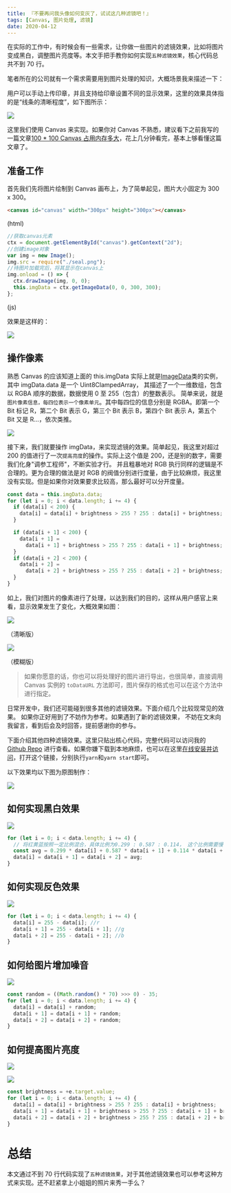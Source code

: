 ```yaml
---
title: 『不要再问我头像如何变灰了，试试这几种滤镜吧！』
tags: [Canvas, 图片处理, 滤镜]
date: 2020-04-12
---
```


在实际的工作中，有时候会有一些需求，让你做一些图片的滤镜效果，比如将图片变成黑白，调整图片亮度等。本文手把手教你如何实现`五种滤镜效果`，核心代码总共不到 70 行。

笔者所在的公司就有一个需求需要用到图片处理的知识，大概场景我来描述一下：

用户可以手动上传印章，并且支持给印章设置不同的显示效果，这里的效果具体指的是“线条的清晰程度”，如下图所示：

![](https://p.ipic.vip/c246jq.jpg)

这里我们使用 Canvas 来实现。如果你对 Canvas 不熟悉，建议看下之前我写的一篇文章[100 \* 100 Canvas 占用内存多大](https://cloud.tencent.com/developer/article/1494747)，花上几分钟看完，基本上够看懂这篇文章了。

<!-- more -->

## 准备工作

首先我们先将图片绘制到 Canvas 画布上，为了简单起见，图片大小固定为 300 x 300。

```html
<canvas id="canvas" width="300px" height="300px"></canvas>
```

(html)

```js
//获取canvas元素
ctx = document.getElementById("canvas").getContext("2d");
//创建image对象
var img = new Image();
img.src = require("./seal.png");
//待图片加载完后，将其显示在canvas上
img.onload = () => {
  ctx.drawImage(img, 0, 0);
  this.imgData = ctx.getImageData(0, 0, 300, 300);
};
```

(js)

效果是这样的：

![](https://p.ipic.vip/0tohtm.jpg)

## 操作像素

熟悉 Canvas 的应该知道上面的 this.imgData 实际上就是[ImageData](https://developer.mozilla.org/zh-CN/docs/Web/API/ImageData)类的实例，其中 imgData.data 是一个 Uint8ClampedArray， 其描述了一个一维数组，包含以 RGBA 顺序的数据，数据使用 0 至 255（包含）的整数表示。 简单来说，就是`图片像素信息，每四位表示一个像素单元`。其中每四位的信息分别是 RGBA。即第一个 Bit 标记 R，第二个 Bit 表示 G，第三个 Bit 表示 B，第四个 Bit 表示 A，第五个 Bit 又是 R...，依次类推。

![](https://p.ipic.vip/pleai1.jpg)

接下来，我们就要操作 imgData，来实现滤镜的效果。简单起见，我这里对超过 200 的值进行了一次`提高亮度`的操作。实际上这个值是 200，还是别的数字，需要我们化身"调参工程师"，不断实验才行。 并且粗暴地对 RGB 执行同样的逻辑是不合理的。更为合理的做法是对 RGB 的阀值分别进行度量，由于比较麻烦，我这里没有实现。但是如果你对效果要求比较高，那么最好可以分开度量。

```js
const data = this.imgData.data;
for (let i = 0; i < data.length; i += 4) {
  if (data[i] < 200) {
    data[i] = data[i] + brightness > 255 ? 255 : data[i] + brightness;
  }

  if (data[i + 1] < 200) {
    data[i + 1] =
      data[i + 1] + brightness > 255 ? 255 : data[i + 1] + brightness;
  }
  if (data[i + 2] < 200) {
    data[i + 2] =
      data[i + 2] + brightness > 255 ? 255 : data[i + 2] + brightness;
  }
}
```

如上，我们对图片的像素进行了处理，以达到我们的目的，这样从用户感官上来看，显示效果发生了变化，大概效果如图：

![](https://p.ipic.vip/dmihq9.jpg)

（清晰版）

![](https://p.ipic.vip/tal3ui.jpg)

（模糊版）

> 如果你愿意的话，你也可以将处理好的图片进行导出，也很简单，直接调用 Canvas 实例的 `toDataURL` 方法即可，图片保存的格式也可以在这个方法中进行指定。

日常开发中，我们还可能碰到很多其他的滤镜效果。下面介绍几个比较现常见的效果。 如果你正好用到了不妨作为参考。如果遇到了新的滤镜效果， 不妨在文末向我留言，看到后会及时回答，提前感谢你的参与。

下面介绍其他四种滤镜效果。这里只贴出核心代码，完整代码可以访问我的 [Github Repo](https://github.com/azl397985856/canvas-filter-demo) 进行查看。如果你嫌下载到本地麻烦，也可以在这里[在线安装并访问](https://ec08f895-51be-4f77-8b7f-04fc08a9f443.ws-us02.gitpod.io/#/workspace/canvas-filter-demo)，打开这个链接，分别执行`yarn`和`yarn start`即可。

以下效果均以下图为原图制作：

![](https://p.ipic.vip/uxxgga.jpg)

## 如何实现黑白效果

![](https://p.ipic.vip/ugkrg0.jpg)

```js
for (let i = 0; i < data.length; i += 4) {
  // 将红黄蓝按照一定比例混合，具体比例为0.299 : 0.587 : 0.114， 这个比例需要慢慢调制。
  const avg = 0.299 * data[i] + 0.587 * data[i + 1] + 0.114 * data[i + 2];
  data[i] = data[i + 1] = data[i + 2] = avg;
}
```

## 如何实现反色效果

![](https://p.ipic.vip/wqv4in.jpg)

```js
for (let i = 0; i < data.length; i += 4) {
  data[i] = 255 - data[i]; //r
  data[i + 1] = 255 - data[i + 1]; //g
  data[i + 2] = 255 - data[i + 2]; //b
}
```

## 如何给图片增加噪音

![](https://p.ipic.vip/zxan9d.jpg)

```js
const random = ((Math.random() * 70) >>> 0) - 35;
for (let i = 0; i < data.length; i += 4) {
  data[i] = data[i] + random;
  data[i + 1] = data[i + 1] + random;
  data[i + 2] = data[i + 2] + random;
}
```

## 如何提高图片亮度

![](https://p.ipic.vip/cjk1pu.jpg)

![](https://p.ipic.vip/wq5ubk.jpg)

```js
const brightness = +e.target.value;
for (let i = 0; i < data.length; i += 4) {
  data[i] = data[i] + brightness > 255 ? 255 : data[i] + brightness;
  data[i + 1] = data[i + 1] + brightness > 255 ? 255 : data[i + 1] + brightness;
  data[i + 2] = data[i + 2] + brightness > 255 ? 255 : data[i + 2] + brightness;
}
```

# 总结

本文通过不到 70 行代码实现了`五种滤镜效果`，对于其他滤镜效果也可以参考这种方式来实现。还不赶紧拿上小姐姐的照片来秀一手么？
